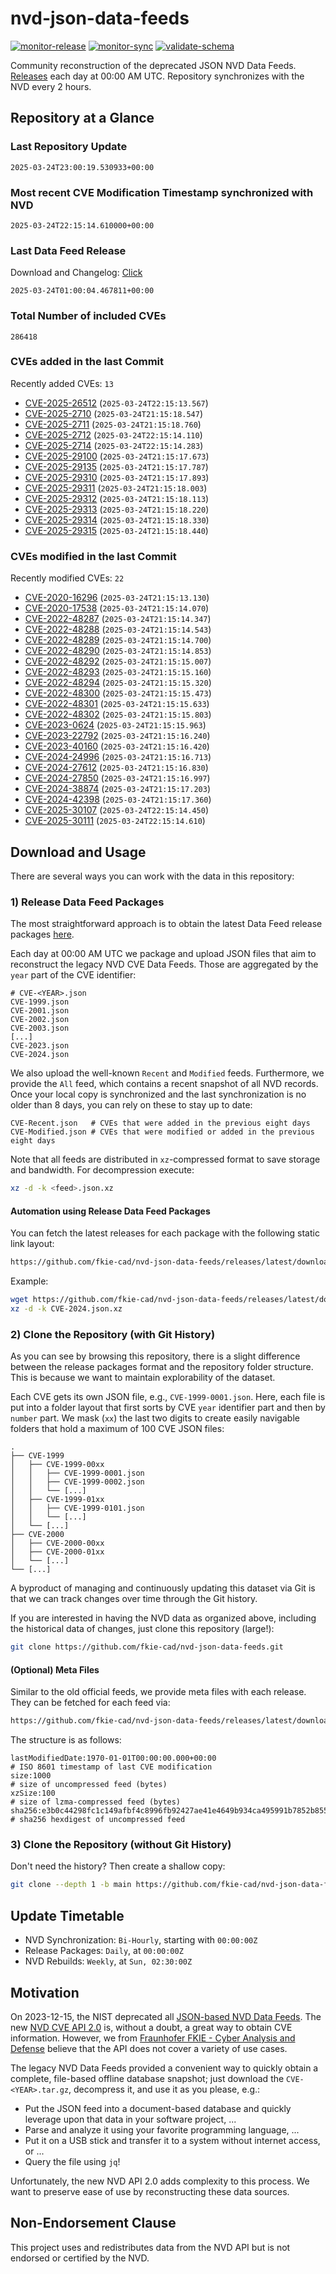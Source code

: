 # nvd-json-data-feeds

[![monitor-release](https://github.com/fkie-cad/nvd-json-data-feeds/actions/workflows/monitor_release.yml/badge.svg)](https://github.com/fkie-cad/nvd-json-data-feeds/actions/workflows/monitor_release.yml)
[![monitor-sync](https://github.com/fkie-cad/nvd-json-data-feeds/actions/workflows/monitor_sync.yml/badge.svg)](https://github.com/fkie-cad/nvd-json-data-feeds/actions/workflows/monitor_sync.yml)
[![validate-schema](https://github.com/fkie-cad/nvd-json-data-feeds/actions/workflows/validate_schema.yml/badge.svg)](https://github.com/fkie-cad/nvd-json-data-feeds/actions/workflows/validate_schema.yml)

Community reconstruction of the deprecated JSON NVD Data Feeds.
[Releases](https://github.com/fkie-cad/nvd-json-data-feeds/releases/latest) each day at 00:00 AM UTC.
Repository synchronizes with the NVD every 2 hours.

## Repository at a Glance

### Last Repository Update

```plain
2025-03-24T23:00:19.530933+00:00
```

### Most recent CVE Modification Timestamp synchronized with NVD

```plain
2025-03-24T22:15:14.610000+00:00
```

### Last Data Feed Release

Download and Changelog: [Click](https://github.com/fkie-cad/nvd-json-data-feeds/releases/latest)

```plain
2025-03-24T01:00:04.467811+00:00
```

### Total Number of included CVEs

```plain
286418
```

### CVEs added in the last Commit

Recently added CVEs: `13`

- [CVE-2025-26512](CVE-2025/CVE-2025-265xx/CVE-2025-26512.json) (`2025-03-24T22:15:13.567`)
- [CVE-2025-2710](CVE-2025/CVE-2025-27xx/CVE-2025-2710.json) (`2025-03-24T21:15:18.547`)
- [CVE-2025-2711](CVE-2025/CVE-2025-27xx/CVE-2025-2711.json) (`2025-03-24T21:15:18.760`)
- [CVE-2025-2712](CVE-2025/CVE-2025-27xx/CVE-2025-2712.json) (`2025-03-24T22:15:14.110`)
- [CVE-2025-2714](CVE-2025/CVE-2025-27xx/CVE-2025-2714.json) (`2025-03-24T22:15:14.283`)
- [CVE-2025-29100](CVE-2025/CVE-2025-291xx/CVE-2025-29100.json) (`2025-03-24T21:15:17.673`)
- [CVE-2025-29135](CVE-2025/CVE-2025-291xx/CVE-2025-29135.json) (`2025-03-24T21:15:17.787`)
- [CVE-2025-29310](CVE-2025/CVE-2025-293xx/CVE-2025-29310.json) (`2025-03-24T21:15:17.893`)
- [CVE-2025-29311](CVE-2025/CVE-2025-293xx/CVE-2025-29311.json) (`2025-03-24T21:15:18.003`)
- [CVE-2025-29312](CVE-2025/CVE-2025-293xx/CVE-2025-29312.json) (`2025-03-24T21:15:18.113`)
- [CVE-2025-29313](CVE-2025/CVE-2025-293xx/CVE-2025-29313.json) (`2025-03-24T21:15:18.220`)
- [CVE-2025-29314](CVE-2025/CVE-2025-293xx/CVE-2025-29314.json) (`2025-03-24T21:15:18.330`)
- [CVE-2025-29315](CVE-2025/CVE-2025-293xx/CVE-2025-29315.json) (`2025-03-24T21:15:18.440`)


### CVEs modified in the last Commit

Recently modified CVEs: `22`

- [CVE-2020-16296](CVE-2020/CVE-2020-162xx/CVE-2020-16296.json) (`2025-03-24T21:15:13.130`)
- [CVE-2020-17538](CVE-2020/CVE-2020-175xx/CVE-2020-17538.json) (`2025-03-24T21:15:14.070`)
- [CVE-2022-48287](CVE-2022/CVE-2022-482xx/CVE-2022-48287.json) (`2025-03-24T21:15:14.347`)
- [CVE-2022-48288](CVE-2022/CVE-2022-482xx/CVE-2022-48288.json) (`2025-03-24T21:15:14.543`)
- [CVE-2022-48289](CVE-2022/CVE-2022-482xx/CVE-2022-48289.json) (`2025-03-24T21:15:14.700`)
- [CVE-2022-48290](CVE-2022/CVE-2022-482xx/CVE-2022-48290.json) (`2025-03-24T21:15:14.853`)
- [CVE-2022-48292](CVE-2022/CVE-2022-482xx/CVE-2022-48292.json) (`2025-03-24T21:15:15.007`)
- [CVE-2022-48293](CVE-2022/CVE-2022-482xx/CVE-2022-48293.json) (`2025-03-24T21:15:15.160`)
- [CVE-2022-48294](CVE-2022/CVE-2022-482xx/CVE-2022-48294.json) (`2025-03-24T21:15:15.320`)
- [CVE-2022-48300](CVE-2022/CVE-2022-483xx/CVE-2022-48300.json) (`2025-03-24T21:15:15.473`)
- [CVE-2022-48301](CVE-2022/CVE-2022-483xx/CVE-2022-48301.json) (`2025-03-24T21:15:15.633`)
- [CVE-2022-48302](CVE-2022/CVE-2022-483xx/CVE-2022-48302.json) (`2025-03-24T21:15:15.803`)
- [CVE-2023-0624](CVE-2023/CVE-2023-06xx/CVE-2023-0624.json) (`2025-03-24T21:15:15.963`)
- [CVE-2023-22792](CVE-2023/CVE-2023-227xx/CVE-2023-22792.json) (`2025-03-24T21:15:16.240`)
- [CVE-2023-40160](CVE-2023/CVE-2023-401xx/CVE-2023-40160.json) (`2025-03-24T21:15:16.420`)
- [CVE-2024-24996](CVE-2024/CVE-2024-249xx/CVE-2024-24996.json) (`2025-03-24T21:15:16.713`)
- [CVE-2024-27612](CVE-2024/CVE-2024-276xx/CVE-2024-27612.json) (`2025-03-24T21:15:16.830`)
- [CVE-2024-27850](CVE-2024/CVE-2024-278xx/CVE-2024-27850.json) (`2025-03-24T21:15:16.997`)
- [CVE-2024-38874](CVE-2024/CVE-2024-388xx/CVE-2024-38874.json) (`2025-03-24T21:15:17.203`)
- [CVE-2024-42398](CVE-2024/CVE-2024-423xx/CVE-2024-42398.json) (`2025-03-24T21:15:17.360`)
- [CVE-2025-30107](CVE-2025/CVE-2025-301xx/CVE-2025-30107.json) (`2025-03-24T22:15:14.450`)
- [CVE-2025-30111](CVE-2025/CVE-2025-301xx/CVE-2025-30111.json) (`2025-03-24T22:15:14.610`)


## Download and Usage

There are several ways you can work with the data in this repository:

### 1) Release Data Feed Packages

The most straightforward approach is to obtain the latest Data Feed release packages [here](https://github.com/fkie-cad/nvd-json-data-feeds/releases/latest).

Each day at 00:00 AM UTC we package and upload JSON files that aim to reconstruct the legacy NVD CVE Data Feeds.
Those are aggregated by the `year` part of the CVE identifier:

```
# CVE-<YEAR>.json
CVE-1999.json
CVE-2001.json
CVE-2002.json
CVE-2003.json
[...]
CVE-2023.json
CVE-2024.json
```

We also upload the well-known `Recent` and `Modified` feeds.
Furthermore, we provide the `All` feed, which contains a recent snapshot of all NVD records.
Once your local copy is synchronized and the last synchronization is no older than 8 days, you can rely on these to stay up to date:

```plain
CVE-Recent.json   # CVEs that were added in the previous eight days
CVE-Modified.json # CVEs that were modified or added in the previous eight days
```

Note that all feeds are distributed in `xz`-compressed format to save storage and bandwidth.
For decompression execute:

```sh
xz -d -k <feed>.json.xz
```

#### Automation using Release Data Feed Packages

You can fetch the latest releases for each package with the following static link layout:

```sh
https://github.com/fkie-cad/nvd-json-data-feeds/releases/latest/download/CVE-<YEAR>.json.xz
```

Example:

```sh
wget https://github.com/fkie-cad/nvd-json-data-feeds/releases/latest/download/CVE-2024.json.xz
xz -d -k CVE-2024.json.xz
```

### 2) Clone the Repository (with Git History)

As you can see by browsing this repository, there is a slight difference between the release packages format and the repository folder structure.
This is because we want to maintain explorability of the dataset.

Each CVE gets its own JSON file, e.g., `CVE-1999-0001.json`.
Here, each file is put into a folder layout that first sorts by CVE `year` identifier part and then by `number` part.
We mask (`xx`) the last two digits to create easily navigable folders that hold a maximum of 100 CVE JSON files:

```plain
.
├── CVE-1999
│   ├── CVE-1999-00xx
│   │   ├── CVE-1999-0001.json
│   │   ├── CVE-1999-0002.json
│   │   └── [...]
│   ├── CVE-1999-01xx
│   │   ├── CVE-1999-0101.json
│   │   └── [...]
│   └── [...]
├── CVE-2000
│   ├── CVE-2000-00xx
│   ├── CVE-2000-01xx
│   └── [...]
└── [...]
```

A byproduct of managing and continuously updating this dataset via Git is that we can track changes over time through the Git history.

If you are interested in having the NVD data as organized above, including the historical data of changes, just clone this repository (large!):

```sh
git clone https://github.com/fkie-cad/nvd-json-data-feeds.git
```

#### (Optional) Meta Files

Similar to the old official feeds, we provide meta files with each release. They can be fetched for each feed via:

```sh
https://github.com/fkie-cad/nvd-json-data-feeds/releases/latest/download/CVE-<YEAR>.meta
```

The structure is as follows:

```plain
lastModifiedDate:1970-01-01T00:00:00.000+00:00                          # ISO 8601 timestamp of last CVE modification
size:1000                                                               # size of uncompressed feed (bytes)
xzSize:100                                                              # size of lzma-compressed feed (bytes)
sha256:e3b0c44298fc1c149afbf4c8996fb92427ae41e4649b934ca495991b7852b855 # sha256 hexdigest of uncompressed feed
```

### 3) Clone the Repository (without Git History)

Don't need the history? Then create a shallow copy:

```sh
git clone --depth 1 -b main https://github.com/fkie-cad/nvd-json-data-feeds.git
```


## Update Timetable

* NVD Synchronization: `Bi-Hourly`, starting with `00:00:00Z`
* Release Packages: `Daily`, at `00:00:00Z`
* NVD Rebuilds: `Weekly`, at `Sun, 02:30:00Z`


## Motivation

On 2023-12-15, the NIST deprecated all [JSON-based NVD Data Feeds](https://nvd.nist.gov/vuln/data-feeds#divRetirementBanner-1).
The new [NVD CVE API 2.0](https://nvd.nist.gov/developers/vulnerabilities) is, without a doubt, a great way to obtain CVE information.
However, we from [Fraunhofer FKIE - Cyber Analysis and Defense](https://www.fkie.fraunhofer.de/en/departments/cad.html) believe that the API does not cover a variety of use cases.

The legacy NVD Data Feeds provided a convenient way to quickly obtain a complete, file-based offline database snapshot; just download the `CVE-<YEAR>.tar.gz`, decompress it, and use it as you please, e.g.:

- Put the JSON feed into a document-based database and quickly leverage upon that data in your software project, ...
- Parse and analyze it using your favorite programming language, ...
- Put it on a USB stick and transfer it to a system without internet access, or ...
- Query the file using `jq`!

Unfortunately, the new NVD API 2.0 adds complexity to this process.
We want to preserve ease of use by reconstructing these data sources.

## Non-Endorsement Clause

This project uses and redistributes data from the NVD API but is not endorsed or certified by the NVD.